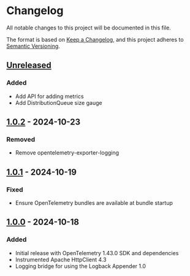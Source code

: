 # Changelog

All notable changes to this project will be documented in this file.

The format is based on [Keep a Changelog](https://keepachangelog.com/en/1.1.0/),
and this project adheres to [Semantic Versioning](https://semver.org/spec/v2.0.0.html).

## [Unreleased]

### Added

- Add API for adding metrics 
- Add DistributionQueue size gauge

## [1.0.2] - 2024-10-23

### Removed

- Remove opentelemetry-exporter-logging

## [1.0.1] - 2024-10-19

### Fixed

- Ensure OpenTelemetry bundles are available at bundle startup

## [1.0.0] - 2024-10-18

### Added

- Initial release with OpenTelemetry 1.43.0 SDK and dependencies
- Instrumented Apache HttpClient 4.3
- Logging bridge for using the Logback Appender 1.0

[unreleased]: https://github.com/orbinson/aemaacs-opentelemetry-instrumentation/compare/1.0.2...HEAD
[1.0.2]: https://github.com/orbinson/aemaacs-opentelemetry-instrumentation/compare/1.0.1...1.0.2
[1.0.1]: https://github.com/orbinson/aemaacs-opentelemetry-instrumentation/compare/1.0.0...1.0.1
[1.0.0]: https://github.com/orbinson/aemaacs-opentelemetry-instrumentation/compare/8105cce5a1ca5965f633503305ce800d11b5ab2d...1.0.0
